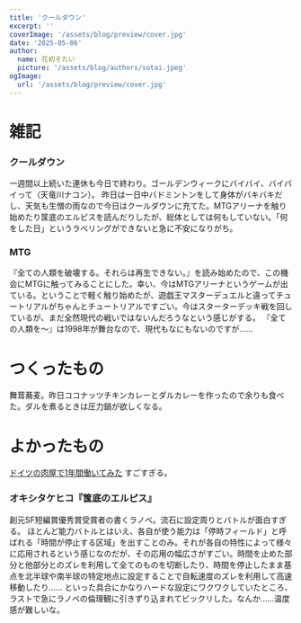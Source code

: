 ```yaml
---
title: 'クールダウン'
excerpt: ''
coverImage: '/assets/blog/preview/cover.jpg'
date: '2025-05-06'
author:
  name: 花初そたい
  picture: '/assets/blog/authors/sotai.jpeg'
ogImage:
  url: '/assets/blog/preview/cover.jpg'
---
```

# 雑記
### クールダウン
一週間以上続いた連休も今日で終わり。ゴールデンウィークにバイバイ、バイバイって（天竜川ナコン）。
昨日は一日中バドミントンをして身体がバキバキだし、天気も生憎の雨なので今日はクールダウンに充てた。MTGアリーナを触り始めたり筺底のエルピスを読んだりしたが、総体としては何もしていない。「何をした日」というラベリングができないと急に不安になりがち。

### MTG
『全ての人類を破壊する。それらは再生できない。』を読み始めたので、この機会にMTGに触ってみることにした。幸い、今はMTGアリーナというゲームが出ている。ということで軽く触り始めたが、遊戯王マスターデュエルと違ってチュートリアルがちゃんとチュートリアルですごい。今はスターターデッキ戦を回しているが、まだ全然現代の戦いではないんだろうなという感じがする。
『全ての人類を～』は1998年が舞台なので、現代もなにもないのですが……

# つくったもの
舞茸蕎麦。昨日ココナッツチキンカレーとダルカレーを作ったので余りも食べた。ダルを煮るときは圧力鍋が欲しくなる。

# よかったもの
[ドイツの肉屋で1年間働いてみた](https://note.com/goodjoshi/n/n65ba3d0830a6)
すごすぎる。

### オキシタケヒコ『筺底のエルピス』
創元SF短編賞優秀賞受賞者の書くラノベ。流石に設定周りとバトルが面白すぎる。
ほとんど能力バトルとはいえ、各自が使う能力は「停時フィールド」と呼ばれる「時間が停止する区域」を出すことのみ。それが各自の特性によって様々に応用されるという感じなのだが、その応用の幅広さがすごい。時間を止めた部分と他部分とのズレを利用して全てのものを切断したり、時間を停止したまま基点を北半球や南半球の特定地点に設定することで自転速度のズレを利用して高速移動したり……
といった具合にかなりハードな設定にワクワクしていたところ、ラストで急にラノベの倫理観に引きずり込まれてビックリした。なんか……温度感が難しいな。